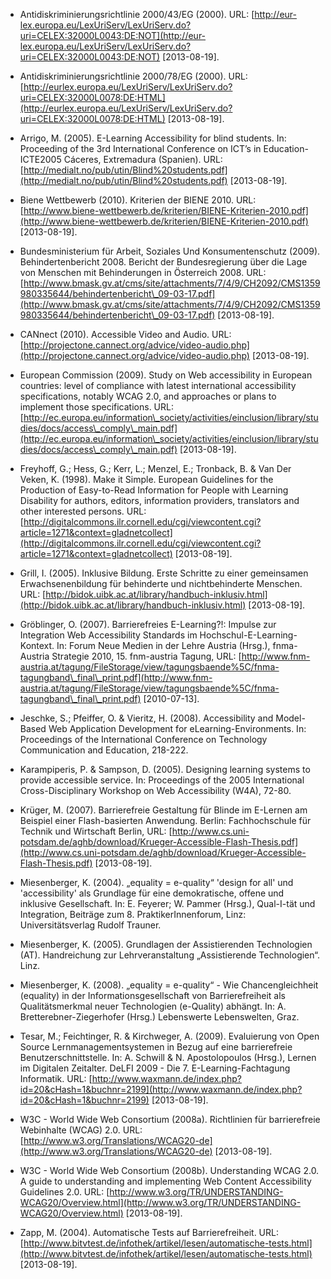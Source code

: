 <!-- filename: 99_Literatur.md -->
<!-- title: Literatur -->

- Antidiskriminierungsrichtlinie 2000/43/EG (2000). URL: [http://eur-lex.europa.eu/LexUriServ/LexUriServ.do?uri=CELEX:32000L0043:DE:NOT](http://eur-lex.europa.eu/LexUriServ/LexUriServ.do?uri=CELEX:32000L0043:DE:NOT) \[2013-08-19].

- Antidiskriminierungsrichtlinie 2000/78/EG (2000). URL: [http://eurlex.europa.eu/LexUriServ/LexUriServ.do?uri=CELEX:32000L0078:DE:HTML](http://eurlex.europa.eu/LexUriServ/LexUriServ.do?uri=CELEX:32000L0078:DE:HTML) \[2013-08-19].

- Arrigo, M. (2005). E-Learning Accessibility for blind students. In: Proceeding of the 3rd International Conference on ICT’s in Education- ICTE2005 Cáceres, Extremadura (Spanien). URL: [http://medialt.no/pub/utin/Blind%20students.pdf](http://medialt.no/pub/utin/Blind%20students.pdf) \[2013-08-19].

- Biene Wettbewerb (2010). Kriterien der BIENE 2010. URL: [http://www.biene-wettbewerb.de/kriterien/BIENE-Kriterien-2010.pdf](http://www.biene-wettbewerb.de/kriterien/BIENE-Kriterien-2010.pdf) \[2013-08-19].

- Bundesministerium für Arbeit, Soziales Und Konsumentenschutz (2009). Behindertenbericht 2008. Bericht der Bundesregierung über die Lage von Menschen mit Behinderungen in Österreich 2008. URL: [http://www.bmask.gv.at/cms/site/attachments/7/4/9/CH2092/CMS1359980335644/behindertenbericht\_09-03-17.pdf](http://www.bmask.gv.at/cms/site/attachments/7/4/9/CH2092/CMS1359980335644/behindertenbericht\_09-03-17.pdf) \[2013-08-19].

- CANnect (2010). Accessible Video and Audio. URL: [http://projectone.cannect.org/advice/video-audio.php](http://projectone.cannect.org/advice/video-audio.php) \[2013-08-19].

- European Commission (2009). Study on Web accessibility in European countries: level of compliance with latest international accessibility specifications, notably WCAG 2.0, and approaches or plans to implement those specifications. URL: [http://ec.europa.eu/information\_society/activities/einclusion/library/studies/docs/access\_comply\_main.pdf](http://ec.europa.eu/information\_society/activities/einclusion/library/studies/docs/access\_comply\_main.pdf) \[2013-08-19].

- Freyhoff, G.; Hess, G.; Kerr, L.; Menzel, E.; Tronback, B. & Van Der Veken, K. (1998). Make it Simple. European Guidelines for the Production of Easy-to-Read Information for People with Learning Disability for authors, editors, information providers, translators and other interested persons. URL: [http://digitalcommons.ilr.cornell.edu/cgi/viewcontent.cgi?article=1271&context=gladnetcollect](http://digitalcommons.ilr.cornell.edu/cgi/viewcontent.cgi?article=1271&context=gladnetcollect) \[2013-08-19].

- Grill, I. (2005). Inklusive Bildung. Erste Schritte zu einer gemeinsamen Erwachsenenbildung für behinderte und nichtbehinderte Menschen. URL: [http://bidok.uibk.ac.at/library/handbuch-inklusiv.html](http://bidok.uibk.ac.at/library/handbuch-inklusiv.html) \[2013-08-19].

- Gröblinger, O. (2007). Barrierefreies E-Learning?!: Impulse zur Integration Web Accessibility Standards im Hochschul-E-Learning-Kontext. In: Forum Neue Medien in der Lehre Austria (Hrsg.), fnma-Austria Strategie 2010, 15. fnm-austria Tagung, URL: [http://www.fnm-austria.at/tagung/FileStorage/view/tagungsbaende%5C/fnma-tagungband\_final\_print.pdf](http://www.fnm-austria.at/tagung/FileStorage/view/tagungsbaende%5C/fnma-tagungband\_final\_print.pdf) \[2010-07-13].

- Jeschke, S.; Pfeiffer, O. & Vieritz, H. (2008). Accessibility and Model-Based Web Application Development for eLearning-Environments. In: Proceedings of the International Conference on Technology Communication and Education, 218-222.

- Karampiperis, P. & Sampson, D. (2005). Designing learning systems to provide accessible service. In: Proceedings of the 2005 International Cross-Disciplinary Workshop on Web Accessibility (W4A), 72-80.

- Krüger, M. (2007). Barrierefreie Gestaltung für Blinde im E-Lernen am Beispiel einer Flash-basierten Anwendung. Berlin: Fachhochschule für Technik und Wirtschaft Berlin, URL: [http://www.cs.uni-potsdam.de/aghb/download/Krueger-Accessible-Flash-Thesis.pdf](http://www.cs.uni-potsdam.de/aghb/download/Krueger-Accessible-Flash-Thesis.pdf) \[2013-08-19].

- Miesenberger, K. (2004). „equality = e-quality“ 'design for all' und 'accessibility' als Grundlage für eine demokratische, offene und inklusive Gesellschaft. In: E. Feyerer; W. Pammer (Hrsg.), Qual-I-tät und Integration, Beiträge zum 8. PraktikerInnenforum, Linz: Universitätsverlag Rudolf Trauner.

- Miesenberger, K. (2005). Grundlagen der Assistierenden Technologien (AT). Handreichung zur Lehrveranstaltung „Assistierende Technologien“. Linz.

- Miesenberger, K. (2008). „equality = e-quality“ - Wie Chancengleichheit (equality) in der Informationsgesellschaft von Barrierefreiheit als Qualitätsmerkmal neuer Technologien (e-Quality) abhängt. In: A. Bretterebner-Ziegerhofer (Hrsg.) Lebenswerte Lebenswelten, Graz.

- Tesar, M.; Feichtinger, R. & Kirchweger, A. (2009). Evaluierung von Open Source Lernmanagementsystemen in Bezug auf eine barrierefreie Benutzerschnittstelle. In: A. Schwill & N. Apostolopoulos (Hrsg.), Lernen im Digitalen Zeitalter. DeLFI 2009 - Die 7. E-Learning-Fachtagung Informatik. URL: [http://www.waxmann.de/index.php?id=20&cHash=1&buchnr=2199](http://www.waxmann.de/index.php?id=20&cHash=1&buchnr=2199) \[2013-08-19].

- W3C - World Wide Web Consortium (2008a). Richtlinien für barrierefreie Webinhalte (WCAG) 2.0. URL: [http://www.w3.org/Translations/WCAG20-de](http://www.w3.org/Translations/WCAG20-de) \[2013-08-19].

- W3C - World Wide Web Consortium (2008b). Understanding WCAG 2.0. A guide to understanding and implementing Web Content Accessibility Guidelines 2.0. URL: [http://www.w3.org/TR/UNDERSTANDING-WCAG20/Overview.html](http://www.w3.org/TR/UNDERSTANDING-WCAG20/Overview.html) \[2013-08-19].

- Zapp, M. (2004). Automatische Tests auf Barrierefreiheit. URL: [http://www.bitvtest.de/infothek/artikel/lesen/automatische-tests.html](http://www.bitvtest.de/infothek/artikel/lesen/automatische-tests.html) \[2013-08-19].
